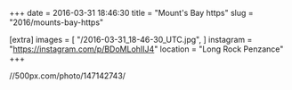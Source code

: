 +++
date = 2016-03-31 18:46:30
title = "Mount's Bay https"
slug = "2016/mounts-bay-https"

[extra]
images = [
    "/2016-03-31_18-46-30_UTC.jpg",
]
instagram = "https://instagram.com/p/BDoMLohIIJ4"
location = "Long Rock Penzance"
+++

//500px.com/photo/147142743/

